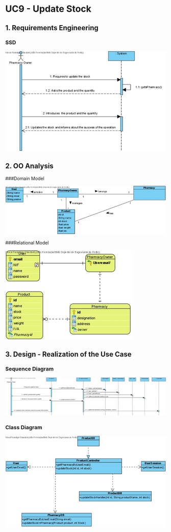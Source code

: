 # UC9 - Update Stock

## 1. Requirements Engineering

### SSD
![UC9_SSD.jpg](UC9_SSD.jpg)

## 2. OO Analysis

###Domain Model

![UC9_MD.jpg](UC9_MD.jpg)

###Relational Model

![Relational_Model.jpg](Relational_Model.jpg)

## 3. Design - Realization of the Use Case

### Sequence Diagram

![UC9_SD.jpg](UC9_SD.jpg)


### Class Diagram

![UC9_CD.jpg](UC9_CD.jpg)
